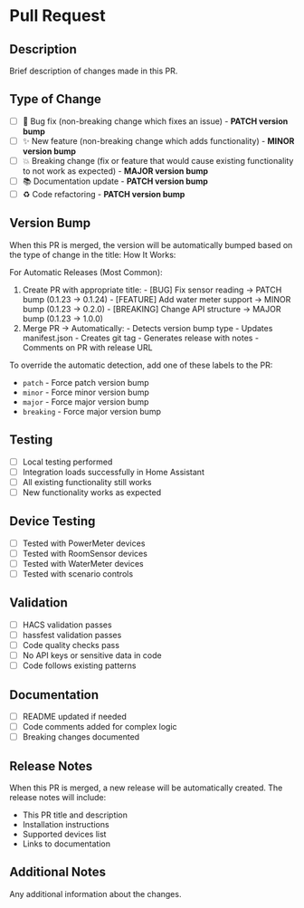 # Pull Request

## Description
Brief description of changes made in this PR.

## Type of Change
- [ ] 🐛 Bug fix (non-breaking change which fixes an issue) - **PATCH version bump**
- [ ] ✨ New feature (non-breaking change which adds functionality) - **MINOR version bump**
- [ ] 💥 Breaking change (fix or feature that would cause existing functionality to not work as expected) - **MAJOR version bump**
- [ ] 📚 Documentation update - **PATCH version bump**
- [ ] ♻️ Code refactoring - **PATCH version bump**

## Version Bump
When this PR is merged, the version will be automatically bumped based on the type of change in the title:
How It Works:

  For Automatic Releases (Most Common):
  1. Create PR with appropriate title:
    - [BUG] Fix sensor reading → PATCH bump (0.1.23 → 0.1.24)
    - [FEATURE] Add water meter support → MINOR bump (0.1.23 → 0.2.0)
    - [BREAKING] Change API structure → MAJOR bump (0.1.23 → 1.0.0)
  2. Merge PR → Automatically:
    - Detects version bump type
    - Updates manifest.json
    - Creates git tag
    - Generates release with notes
    - Comments on PR with release URL

To override the automatic detection, add one of these labels to the PR:
- `patch` - Force patch version bump
- `minor` - Force minor version bump  
- `major` - Force major version bump
- `breaking` - Force major version bump

## Testing
- [ ] Local testing performed
- [ ] Integration loads successfully in Home Assistant
- [ ] All existing functionality still works
- [ ] New functionality works as expected

## Device Testing
- [ ] Tested with PowerMeter devices
- [ ] Tested with RoomSensor devices  
- [ ] Tested with WaterMeter devices
- [ ] Tested with scenario controls

## Validation
- [ ] HACS validation passes
- [ ] hassfest validation passes
- [ ] Code quality checks pass
- [ ] No API keys or sensitive data in code
- [ ] Code follows existing patterns

## Documentation
- [ ] README updated if needed
- [ ] Code comments added for complex logic
- [ ] Breaking changes documented

## Release Notes
When this PR is merged, a new release will be automatically created. The release notes will include:
- This PR title and description
- Installation instructions
- Supported devices list
- Links to documentation

## Additional Notes
Any additional information about the changes.